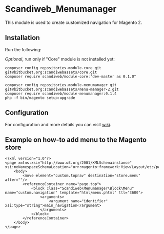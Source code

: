 # Scandiweb_Menumanager

This module is used to create customized navigation for Magento 2.

## Installation

Run the following:

*Optional*, run only if "Core" module is not installed yet:
```
composer config repositories.module-core git git@bitbucket.org:scandiwebassets/core.git
composer require scandiweb/module-core:"dev-master as 0.1.0"
```

```
composer config repositories.module-menumanager git git@bitbucket.org:scandiwebassets/menu-manager-2.git
composer require scandiweb/module-menumanager:0.1.4
php -f bin/magento setup:upgrade
```

## Configuration

For configuration and more details you can visit [wiki](https://scandiweb.atlassian.net/wiki/display/MAG2/Scandi+Menu+Manager+2.0).

## Example on how-to add menu to the Magento store

```
<?xml version="1.0"?>
<page xmlns:xsi="http://www.w3.org/2001/XMLSchemainstance" xsi:noNamespaceSchemaLocation="urn:magento:framework:View/Layout/etc/page_configuration.xsd">
    <body>
        <move element="custom.topnav" destination="store.menu" after=""/>
        <referenceContainer name="page.top">
            <block class="Scandiweb\Menumanager\Block\Menu" name="custom.navigation" template="html/menu.phtml" ttl="3600">
                <arguments>
                    <argument name="identifier" xsi:type="string">main_navigation</argument>
                </arguments>
            </block>
        </referenceContainer>
    </body>
</page>
```
